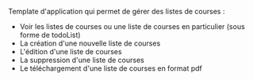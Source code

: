 Template d'application qui permet de gérer des listes de courses : 
  - Voir les listes de courses ou une liste de courses en particulier (sous forme de todoList)
  - La création d'une nouvelle liste de courses
  - L'édition d'une liste de courses
  - La suppression d'une liste de courses
  - Le téléchargement d'une liste de courses en format pdf

